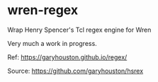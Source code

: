 # wren-regex
Wrap Henry Spencer's Tcl regex engine for Wren

Very much a work in progress.

Ref: https://garyhouston.github.io/regex/

Source: https://github.com/garyhouston/hsrex
